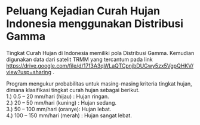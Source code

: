 # Peluang Kejadian Curah Hujan Indonesia menggunakan Distribusi Gamma

Tingkat Curah Hujan di Indonesia memiliki pola Distribusi Gamma. Kemudian digunakan data dari satelit TRMM yang tercantum pada link https://drive.google.com/file/d/17f3A3qWLaQTCpnjbDUGwy5zx5VgpQHKV/view?usp=sharing . 
  
Program mengukur probabilitas untuk masing-masing kriteria tingkat hujan, dimana klasifikasi tingkat curah hujan sebagai berikut.  
  1.) 0.5 – 20 mm/hari (hijau) : Hujan ringan.  
  2.) 20 – 50 mm/hari (kuning) : Hujan sedang.  
  3.) 50 – 100 mm/hari (oranye): Hujan lebat.  
  4.) 100 – 150 mm/hari (merah) : Hujan sangat lebat.
